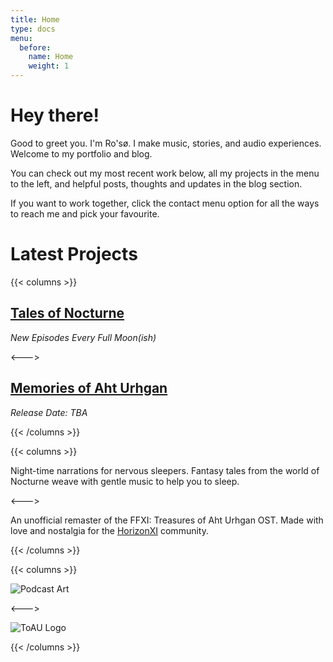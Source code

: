```yaml
---
title: Home
type: docs
menu:
  before:
    name: Home
    weight: 1
---
```


# Hey there!

Good to greet you. I'm Ro'sø. I make music, stories, and audio experiences. Welcome to my portfolio and blog.

You can check out my most recent work below, all my projects in the menu to the left, and helpful posts, thoughts and updates in the blog section.

If you want to work together, click the contact menu option for all the ways to reach me and pick your favourite.

# Latest Projects 

{{< columns >}} <!-- begin columns block -->

## [Tales of Nocturne](docs/projects/podcasts/tales-of-nocturne/) 
*New Episodes Every Full Moon(ish)*


<---> <!-- magic separator, between columns -->

## [Memories of Aht Urhgan](docs/projects/music/final-fantasy-xi-memories-of-aht-urghan懐かしい記憶のアトルガン/)
*Release Date: TBA*

{{< /columns >}}

{{< columns >}} <!-- begin columns block -->

Night-time narrations for nervous sleepers. Fantasy tales from the world of Nocturne weave with gentle music to help you to sleep.

<---> <!-- magic separator, between columns -->

An unofficial remaster of the FFXI: Treasures of Aht Urhgan OST. Made with love and nostalgia for the [HorizonXI](https://horizonxi.com) community.

{{< /columns >}}

{{< columns >}} <!-- begin columns block -->

![Podcast Art](NocturneLogoLarge.jpeg)

<---> <!-- magic separator, between columns -->

![ToAU Logo](images/ToAUOST.jpeg)

{{< /columns >}}

